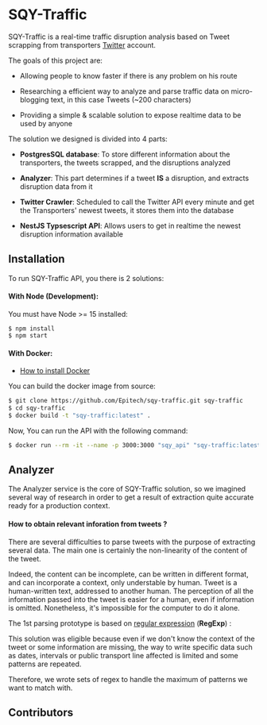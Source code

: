 # SQY-Traffic

SQY-Traffic is a real-time traffic disruption analysis based on Tweet scrapping from transporters <a href="https://twitter.com">Twitter</a> account.

The goals of this project are:

- Allowing people to know faster if there is any problem on his route

- Researching a efficient way to analyze and parse traffic data on micro-blogging text, in this case Tweets (~200 characters)

- Providing a simple & scalable solution to expose realtime data to be used by anyone

The solution we designed is divided into 4 parts:

- **PostgresSQL database**: To store different information about the transporters, the tweets scrapped, and the disruptions analyzed

- **Analyzer**: This part determines if a tweet **IS** a disruption, and extracts disruption data from it

- **Twitter Crawler**: Scheduled to call the Twitter API every minute and get the Transporters' newest tweets, it stores them into the database

- **NestJS Typsescript API**: Allows users to get in realtime the newest disruption information available


## Installation

To run SQY-Traffic API, you there is 2 solutions:

#### With Node (Development):

You must have Node >= 15 installed:

```
$ npm install
$ npm start
```


#### With Docker:
- <a href="https://docs.docker.com/engine/install/">How to install Docker</a>

You can build the docker image from source:

```bash
$ git clone https://github.com/Epitech/sqy-traffic.git sqy-traffic
$ cd sqy-traffic
$ docker build -t "sqy-traffic:latest" .
```

Now, You can run the API with the following command:
```bash
$ docker run --rm -it --name -p 3000:3000 "sqy_api" "sqy-traffic:latest"
```


## Analyzer

The Analyzer service is the core of SQY-Traffic solution, so we imagined several way of research in order to get a result of extraction quite accurate  ready for a production context.

#### How to obtain relevant inforation from tweets ?

There are several difficulties to parse tweets with the purpose of extracting several data. The main one is certainly the non-linearity of the content of the tweet.

Indeed, the content can be incomplete, can be written in different format, and can incorporate a context, only understable by human. Tweet is a human-written text, addressed to another human. The perception of all the information passed into the tweet is easier for a human, even if information is omitted. Nonetheless, it's impossible for the computer to do it alone.

The 1st parsing prototype is based on <a href="https://en.wikipedia.org/wiki/Regular_expression">regular expression</a> (**RegExp**) :

This solution was eligible because even if we don't know the context of the tweet or some information are missing, the way to write specific data such as dates, intervals or public transport line affected is limited and some patterns are repeated.

Therefore, we wrote sets of regex to handle the maximum of patterns we want to match with.




## Contributors
